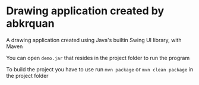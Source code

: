 # Drawing application created by abkrquan

A drawing application created using Java's builtin Swing UI library, with Maven

You can open ```demo.jar``` that resides in the project folder to run the program

To build the project you have to use run
```mvn package``` or ```mvn clean package``` in the project folder